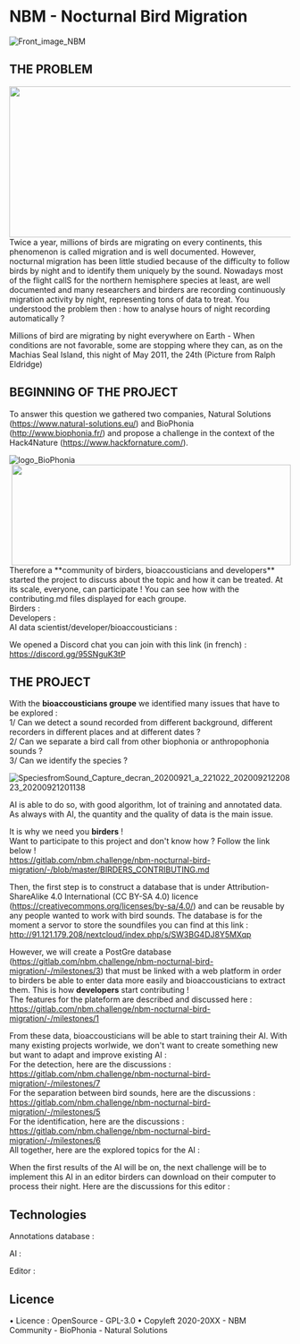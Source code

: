 # NBM - Nocturnal Bird Migration

![Front_image_NBM](/uploads/b7354c7e72f564900939999b817b2cd8/Front_image_NBM.png)

## THE PROBLEM ##
<img align="right" width="600" height="270" src="/uploads/ec07a2b80dd785cfb1494efa40d25890/SpeciesfromSound_birdfalloutRalphEldridgemachiassealisland_20200921160702_20200921141043__1_.jpg">

Twice a year, millions of birds are migrating on every continents, this phenomenon is called migration and is well documented. However, nocturnal migration has been little studied because of the difficulty to follow birds by night and to identify them uniquely by the sound. Nowadays most of the flight callS for the northern hemisphere species at least, are well documented and many researchers and birders are recording continuously migration activity by night, representing tons of data to treat. 
You understood the problem then : how to analyse hours of night recording automatically ? 

Millions of bird are migrating by night everywhere on Earth - When conditions are not favorable, some are stopping where they can, as on the Machias Seal Island, this night of May 2011, the 24th (Picture from Ralph Eldridge)

## BEGINNING OF THE PROJECT ##

To answer this question we gathered two companies, Natural Solutions (https://www.natural-solutions.eu/) and BioPhonia (http://www.biophonia.fr/) and propose a challenge in the context of the Hack4Nature (https://www.hackfornature.com/).

![logo_BioPhonia](/uploads/7ad014a872620614846256079ef1fe9c/logo_BioPhonia.jpg)
<img align="right" width="500" height="180" src="/uploads/e974f8f4715b4bbb5d766e5f97d4e821/logo_NS_fond-blanc.webp">

<br>
Therefore a **community of birders, bioaccousticians and developers** started the project to discuss about the topic and how it can be treated. 
At its scale, everyone, can participate ! You can see how with the contributing.md files displayed for each groupe. <br>
Birders : <br>
Developers : <br>
AI data scientist/developer/bioaccousticians : <br>

We opened a Discord chat you can join with this link (in french) : https://discord.gg/95SNguK3tP 

## THE PROJECT ##

With the **bioaccousticians groupe** we identified many issues that have to be explored : <br>
1/ Can we detect a sound recorded from different background, different recorders in different places and at different dates ? 
<br>
2/ Can we separate a bird call from other biophonia or anthropophonia sounds ? 
<br>
3/ Can we identify the species ?
<br>

![SpeciesfromSound_Capture_decran_20200921_a_221022_20200921220823_20200921201138](/uploads/bb19c399eb66f97eab18b6b86ab26234/SpeciesfromSound_Capture_decran_20200921_a_221022_20200921220823_20200921201138.jpg)

AI is able to do so, with good algorithm, lot of training and annotated data. 
As always with AI, the quantity and the quality of data is the main issue. 

It is why we need you **birders** ! <br>
Want to participate to this project and don't know how ? Follow the link below ! <br>
https://gitlab.com/nbm.challenge/nbm-nocturnal-bird-migration/-/blob/master/BIRDERS_CONTRIBUTING.md <br>

Then, the first step is to construct a database that is under Attribution-ShareAlike 4.0 International (CC BY-SA 4.0) licence (https://creativecommons.org/licenses/by-sa/4.0/) and can be reusable by any people wanted to work with bird sounds. 
The database is for the moment a servor to store the soundfiles you can find at this link : http://91.121.179.208/nextcloud/index.php/s/SW3BG4DJ8Y5MXqp

However, we will create a PostGre database (https://gitlab.com/nbm.challenge/nbm-nocturnal-bird-migration/-/milestones/3) that must be linked with a web platform in order to birders be able to enter data more easily and bioaccousticians to extract them. 
This is how **developers** start contributing !  
The features for the plateform are described and discussed here : https://gitlab.com/nbm.challenge/nbm-nocturnal-bird-migration/-/milestones/1 



From these data, bioaccousticians will be able to start training their AI. With many existing projects worlwide, we don't want to create something new but want to adapt and improve existing AI :  
    For the detection, here are the discussions :  https://gitlab.com/nbm.challenge/nbm-nocturnal-bird-migration/-/milestones/7
    <br>
    For the separation between bird sounds, here are the discussions :  https://gitlab.com/nbm.challenge/nbm-nocturnal-bird-migration/-/milestones/5
    <br>
    For the identification, here are the discussions : https://gitlab.com/nbm.challenge/nbm-nocturnal-bird-migration/-/milestones/6
    <br>
All together, here are the explored topics for the AI : 

When the first results of the AI will be on, the next challenge will be to implement this AI in an editor birders can download on their computer to process their night. Here are the discussions for this editor : 

## Technologies ##

Annotations database : 

AI : 

Editor : 

## Licence ## 

• Licence : OpenSource - GPL-3.0
• Copyleft 2020-20XX - NBM Community - BioPhonia - Natural Solutions
 
